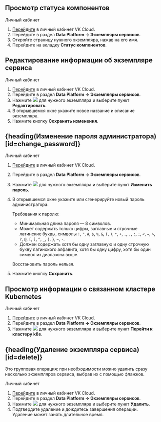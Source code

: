 ## Просмотр статуса компонентов

<tabs>
<tablist>
<tab>Личный кабинет</tab>
</tablist>
<tabpanel>

1. [Перейдите](https://msk.cloud.vk.com/app/) в личный кабинет VK Cloud.
1. Перейдите в раздел **Data Platform → Экземпляры сервисов**.
1. Откройте страницу нужного экземпляра, нажав на его имя.
1. Перейдите на вкладку **Статус компонентов**.

</tabpanel>
</tabs>

## Редактирование информации об экземпляре сервиса

<tabs>
<tablist>
<tab>Личный кабинет</tab>
</tablist>
<tabpanel>

1. [Перейдите](https://msk.cloud.vk.com/app/) в личный кабинет VK Cloud.
1. Перейдите в раздел **Data Platform → Экземпляры сервисов**.
1. Нажмите ![ ](/ru/assets/more-icon.svg "inline") для нужного экземпляра и выберите пункт **Редактировать**.
1. В открывшемся окне укажите новое название и описание экземпляра.
1. Нажмите кнопку **Сохранить изменения**.

</tabpanel>
</tabs>

## {heading(Изменение пароля администратора)[id=change_password]}

<tabs>
<tablist>
<tab>Личный кабинет</tab>
</tablist>
<tabpanel>

1. [Перейдите](https://msk.cloud.vk.com/app/) в личный кабинет VK Cloud.
1. Перейдите в раздел **Data Platform → Экземпляры сервисов**.
1. Нажмите ![ ](/ru/assets/more-icon.svg "inline") для нужного экземпляра и выберите пункт **Изменить пароль**.
1. В открывшемся окне укажите или сгенерируйте новый пароль администратора.

   Требования к паролю:

   - Минимальная длина пароля — 8 символов.
   - Может содержать только цифры, заглавные и строчные латинские буквы, символы `!`, `"`, `#`, `$`, `%`, `&`, `(`, `)`, `*`, `+`, `,`, `.`, `:`, `;`, `<`, `=`, `>`, `?`, `@`, `[`, `]`, `^`, `_`, `{`, `}`, `~`, `-`.
   - Должен содержать хотя бы одну заглавную и одну строчную букву латинского алфавита, хотя бы одну цифру, хотя бы один символ из диапазона выше.

   <info>

   Восстановить пароль нельзя.

   </info>

1. Нажмите кнопку **Сохранить**.

</tabpanel>
</tabs>

## Просмотр информации о связанном кластере Kubernetes

<tabs>
<tablist>
<tab>Личный кабинет</tab>
</tablist>
<tabpanel>

1. [Перейдите](https://msk.cloud.vk.com/app/) в личный кабинет VK Cloud.
1. Перейдите в раздел **Data Platform → Экземпляры сервисов**.
1. Нажмите ![ ](/ru/assets/more-icon.svg "inline") для нужного экземпляра и выберите пункт **Перейти к кластеру k8s**.

</tabpanel>
</tabs>

## {heading(Удаление экземпляра сервиса)[id=delete]}

Это групповая операция: при необходимости можно удалить сразу несколько экземпляров сервиса, выбрав их с помощью флажков.

<tabs>
<tablist>
<tab>Личный кабинет</tab>
</tablist>
<tabpanel>

1. [Перейдите](https://msk.cloud.vk.com/app/) в личный кабинет VK Cloud.
1. Перейдите в раздел **Data Platform → Экземпляры сервисов**.
1. Нажмите ![ ](/ru/assets/more-icon.svg "inline") для нужного экземпляра и выберите пункт **Удалить**.
1. Подтвердите удаление и дождитесь завершения операции. Удаление может занять длительное время.

</tabpanel>
</tabs>

